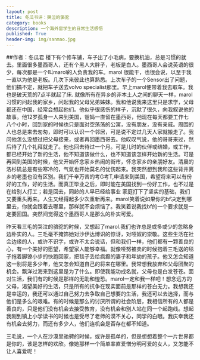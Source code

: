 ```yaml
---
layout: post
title: 冬瓜书评：哭泣的骆驼 
category: books 
description: 一个海外留学生的日常生活感悟 
published: True
header-img: img/sanmao.jpg 
---
```


##作者：冬瓜君
楼下有个修车铺，车子出了小毛病，要换机油，总是习惯的就去。里面很多墨西哥人，还有个黑人大胖子，老板是白人。墨西哥人会说英语的很少，每次都是一个叫marol的人负责我的车。marol 很能干，也很会说，以至于我一直以为他是老板。几次下来彼此也算熟悉。上次车子的一个Sensor出了问题，他们搞不定，就把车子送去volvo specialist那里。早上marol便带着我去取车。我也是破天荒的7点半就起了床. 就像所有在异乡的非本土人之间的聊天一样，marol习惯的问起我的家乡，问起我的父母兄弟姊妹。我和他说我来这里只是求学，父母都还在中国，经常会想起他们。他似乎很感伤的样子，沉默了很久，向我叙说他的故事。他12岁孤身一人来到美国，爸妈一直留在墨西哥，他现在每天都要工作七八个小时，回到家的时候也只是面对空荡荡的公寓，没有朋友，没有亲戚。周围的人也总是来去匆匆，即时可以认识一个邻居，可是说不定过几天人家就搬走了。我问他怎么没想过把父母接来，或者再回墨西哥去。他叹叹气说，他的哥哥来过，然后待了几个礼拜就走了。他也回去待过一个月。可是儿时的伙伴或结婚，或工作，都已经开始了新的生活，他不知道该做什么，也不知道该怎样开始新的生活。可是再回到美国的时候，他又开始怀念家乡热闹的街市，怀念家乡的亲朋好友。清晨的洛杉矶总是有些寒冷的，气氛也开始莫名的忧伤起来。我突然想到我和这些背井离乡的老墨也没有区别。我们千辛万苦的考G考T,申请来到美国，希望将来可以有份好的工作，好的生活。而真正毕业之后，即时能在美国找到一份好工作，也不过是在给别人打工；若是回去，同龄的人早已经给事业 家庭打下了坚实的基础，我们又要重头再来。人生又经得起多少次重新再来。marol笑着说如果你的bf决定到哪里去，你就会跟着去哪里，那样就不会烦恼了。我笑着说我找bf的一个要求就是一定要回国。突然间觉得这个墨西哥人是那么的朴实可爱。
 
昨天看三毛的哭泣的骆驼的时候，又想起了marol.我们也许总是或多或少的忽略身边朴实的人。三毛毫不掩饰她对沙伊达博识的惊讶，对哑奴的崇敬。这些生活在社会边缘的人，或许不识字，或许不太会说话，但和我们一样，他们都有一颗善良的心，有一个美好的愿望，希望家人能够幸福。就像哑努被卖的时候抱着三毛送的毯子拖着脚镣小步的快跑回家，把毯子丢给疯癫的妻子和年幼的孩子。他又怎会知道这一别将是多少年，他又怎会知道自己的将来在哪里。我常想我放弃和父母团聚的机会。飘洋过海来到这里是为了什么。即使我能功成名就，父母也是白发苍苍。面对生活，我们有的时候是那样的无助和惶恐。marol一定和我一样吧！想念远方的父母，渴望美好的生活，只是所有的抗争在现实面前是那样的苍白无力。我想我还是幸运的，我还可以通过自己努力去争取自己想要的生活，我还可以去选择，而与他们是多么的艰难。有的时候是那么的讨厌所谓的社会阶层，我相信所有的人都是善良的，只是他们没有机会去接受教育，没有机会和别人站在同一个起跑线。想起我刚到镇上小学读书的时候也是受尽了老师的漠不关心，同学的白眼。我庆幸我还有机会去努力，而还有多少人，他们连机会是否存在都不知道。
 
三毛说，一个人在沙漠里驰骋的时候，或许是孤单的，但是想想着整个一片世界都是你的，该是怎样的欢欣。像她那样一个简单率直爱憎分明可爱的女人，又怎能不让人喜爱呢！

[谷雨书苑]:    http://valleyrain.org  "谷雨书苑"
